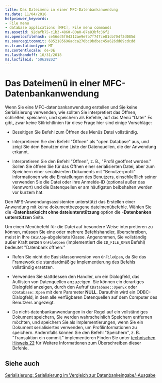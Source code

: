 ```yaml
---
title: Das Dateimenü in einer MFC-Datenbankanwendung
ms.date: 11/04/2016
helpviewer_keywords:
- File menu
- database applications [MFC], File menu commands
ms.assetid: 92dafb75-c1b3-4860-80a0-87a83bfc36f2
ms.openlocfilehash: ce56dd5f04312ae9e7b7f747ce81cb704f3d085d
ms.sourcegitcommit: 6052185696adca270bc9bdbec45a626dd89cdcdd
ms.translationtype: MT
ms.contentlocale: de-DE
ms.lasthandoff: 10/31/2018
ms.locfileid: "50629202"
---
```

# <a name="file-menu-in-an-mfc-database-application"></a>Das Dateimenü in einer MFC-Datenbankanwendung

Wenn Sie eine MFC-datenbankanwendung erstellen und Sie keine Serialisierung verwenden, wie sollten Sie interpretiert das Öffnen, schließen, speichern, und speichern als Befehle, auf das Menü "Datei" Es gibt, zwar keine Stilrichtlinien für diese Frage hier sind einige Vorschläge:

- Beseitigen Sie Befehl zum Öffnen des Menüs Datei vollständig.

- Interpretieren Sie den Befehl "Öffnen" als "open Database" aus, und zeigt Sie dem Benutzer eine Liste der Datenquellen, die der Anwendung erkannt.

- Interpretieren Sie den Befehl "Öffnen", z. B., "Profil geöffnet werden." Sollen Sie öffnen Sie für das Öffnen einer serialisierten Datei, aber zum Speichern einer serialisierten Dokuments mit "Benutzerprofil" Informationen wie die Einstellungen des Benutzers, einschließlich seiner verwenden Sie die Datei oder ihre Anmelde-ID (optional außer das Kennwort) und die Datenquellen er am häufigsten beibehalten werden vor kurzem hat.

Den MFS-Anwendungsassistenten unterstützt das Erstellen einer Anwendung mit keine dokumentbezogene dateimenübefehle. Wählen Sie die **-Datenbanksicht ohne dateiunterstützung** option die **-Datenbanken unterstützen** Seite.

Um einen Menübefehl für die Datei auf besondere Weise interpretieren zu können, müssen Sie eine oder mehrere Befehlshandler, überschreiben, meist in Ihre `CWinApp`-abgeleitete Klasse. Angenommen, Sie vollständig außer Kraft setzen `OnFileOpen` (implementiert die `ID_FILE_OPEN` Befehl) bedeutet "Datenbank öffnen:"

- Rufen Sie nicht die Basisklassenversion von `OnFileOpen`, da Sie das Framework die standardmäßige Implementierung des Befehls vollständig ersetzen.

- Verwenden Sie stattdessen den Handler, um ein Dialogfeld, das Auflisten von Datenquellen anzuzeigen. Sie können ein derartiges Dialogfeld anzeigen, durch den Aufruf `CDatabase::OpenEx` oder `CDatabase::Open` mit dem Parameter **NULL**. Daraufhin wird ein ODBC-Dialogfeld, in dem alle verfügbaren Datenquellen auf dem Computer des Benutzers angezeigt.

- Da nicht-datenbankanwendungen in der Regel auf ein vollständiges Dokument speichern, Sie werden wahrscheinlich Speichern entfernen möchten, und speichern Sie als Implementierungen, wenn Sie ein Dokument serialisiertes verwenden, um Profilinformationen zu speichern. Andernfalls können Sie den Befehl "Speichern", z. B. "Transaktion ein commit." implementieren Finden Sie unter [technischen Hinweis 22](../mfc/tn022-standard-commands-implementation.md) für Weitere Informationen zum Überschreiben dieser Befehle.

## <a name="see-also"></a>Siehe auch

[Serialisierung: Serialisierung im Vergleich zur Datenbankeingabe/-Ausgabe](../mfc/serialization-serialization-vs-database-input-output.md)

